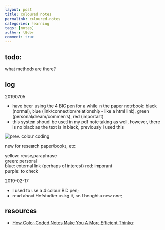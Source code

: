 ```yaml
---
layout: post
title: coloured notes
permalink: coloured-notes
categories: learning
tags: [notes]
author: tEdör
comment: true
---
```



## todo:
what methods are there?

## log

20190705
- have been using the 4 BIC pen for a while in the paper notebook: black (normal), blue (link/connection/relationship - like a html link), green (personal/dream/comments), red (important)
- this system shoudl be used in my pdf note taking as well, however, there is no black as the text is in black, previously I used this

![prev. colour coding](../assets/images/pdf-colour-coding-01.jpg)

new for research paper/books, etc: 

yellow: reuse/paraphrase  
green: personal  
blue: external link (perhaps of interest) 
red: imporant  
purple: to check

2019-02-17
- I used to use a 4 colour BIC pen;
- read about Hofstadter using it, so I bought a new one;

## resources
- [How Color-Coded Notes Make You A More Efficient Thinker](https://www.fastcompany.com/3009605/how-color-coded-notes-make-you-a-more-efficient-thinker)
